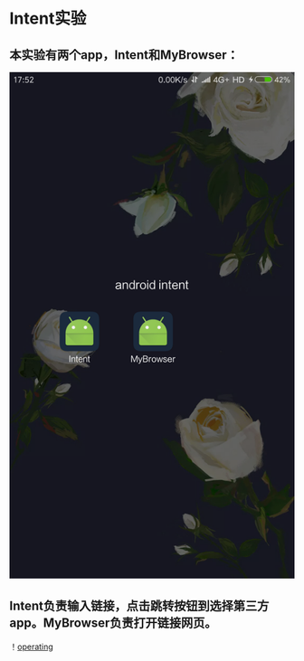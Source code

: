 ﻿# Intent实验

## 本实验有两个app，Intent和MyBrowser：
![app](https://raw.githubusercontent.com/douerza/picture/master/work5/app.png)
## Intent负责输入链接，点击跳转按钮到选择第三方app。MyBrowser负责打开链接网页。
！[operating](https://raw.githubusercontent.com/douerza/picture/master/work5/GIF.gif)
